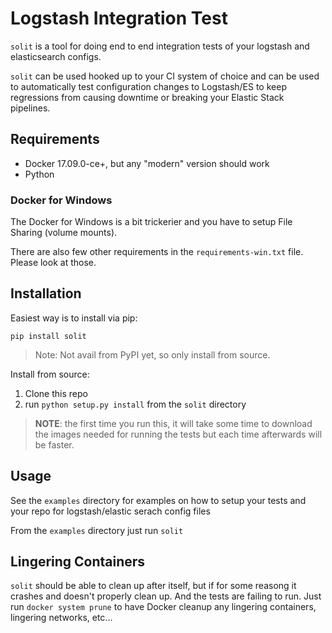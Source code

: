 # Logstash Integration Test

`solit` is a tool for doing end to end integration tests of your logstash and
elasticsearch configs.

`solit` can be used hooked up to your CI system of choice and can be used
to automatically test configuration changes to Logstash/ES to keep regressions from
causing downtime or breaking your Elastic Stack pipelines.

## Requirements

* Docker 17.09.0-ce+,  but any "modern" version should work
* Python


### Docker for Windows

The Docker for Windows is a bit trickerier and you have to setup File Sharing (volume mounts).

There are also few other requirements in the `requirements-win.txt` file.
Please look at those.

## Installation

Easiest way is to install via pip:

```
pip install solit
```
> Note: Not avail from PyPI yet, so only install from source.

Install from source:

1. Clone this repo
2. run `python setup.py install` from the `solit` directory

> **NOTE**: the first time you run this, it will take some time to download the images needed
> for running the tests but each time afterwards will be faster.

## Usage

See the `examples` directory for examples on how to setup your tests and your
repo for logstash/elastic serach config files

From the `examples` directory just run `solit`

## Lingering Containers

`solit` should be able to clean up after itself, but if for some reasong it crashes and
doesn't properly clean up. And the tests are failing to run. Just run `docker system prune`
to have Docker cleanup any lingering containers, lingering networks, etc...



